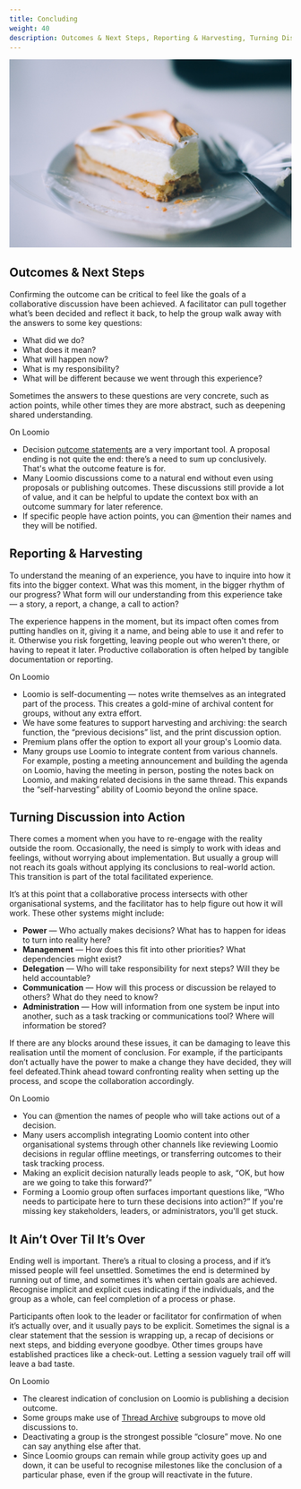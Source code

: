 ```yaml
---
title: Concluding
weight: 40
description: Outcomes & Next Steps, Reporting & Harvesting, Turning Discussion into Action, It Ain’t Over Til It’s Over
---
```

![](cover.jpg)

## Outcomes & Next Steps

Confirming the outcome can be critical to feel like the goals of a collaborative discussion have been achieved. A facilitator can pull together what’s been decided and reflect it back, to help the group walk away with the answers to some key questions:

* What did we do?
* What does it mean?
* What will happen now?
* What is my responsibility?
* What will be different because we went through this experience?

Sometimes the answers to these questions are very concrete, such as action points, while other times they are more abstract, such as deepening shared understanding.

On Loomio

* Decision [outcome statements](../../user_manual/getting_started/decision_tools/) are a very important tool. A proposal ending is not quite the end: there’s a need to sum up conclusively. That's what the outcome feature is for.
* Many Loomio discussions come to a natural end without even using proposals or publishing outcomes. These discussions still provide a lot of value, and it can be helpful to update the context box with an outcome summary for later reference.
* If specific people have action points, you can @mention their names and they will be notified.


## Reporting & Harvesting

To understand the meaning of an experience, you have to inquire into how it fits into the bigger context. What was this moment, in the bigger rhythm of our progress? What form will our understanding from this experience take — a story, a report, a change, a call to action?

The experience happens in the moment, but its impact often comes from putting handles on it, giving it a name, and being able to use it and refer to it. Otherwise you risk forgetting, leaving people out who weren't there, or having to repeat it later. Productive collaboration is often helped by tangible documentation or reporting.

On Loomio

* Loomio is self-documenting — notes write themselves as an integrated part of the process. This creates a gold-mine of archival content for groups, without any extra effort.
* We have some features to support harvesting and archiving: the search function, the “previous decisions” list, and the print discussion option.
* Premium plans offer the option to export all your group's Loomio data.
* Many groups use Loomio to integrate content from various channels. For example, posting a meeting announcement and building the agenda on Loomio, having the meeting in person, posting the notes back on Loomio, and making related decisions in the same thread. This expands the “self-harvesting” ability of Loomio beyond the online space.


## Turning Discussion into Action

There comes a moment when you have to re-engage with the reality outside the room. Occasionally, the need is simply to work with ideas and feelings, without worrying about implementation. But usually a group will not reach its goals without applying its conclusions to real-world action. This transition is part of the total facilitated experience.

It’s at this point that a collaborative process intersects with other organisational systems, and the facilitator has to help figure out how it will work. These other systems might include:

* **Power** — Who actually makes decisions? What has to happen for ideas to turn into reality here?
* **Management** — How does this fit into other priorities? What dependencies might exist?
* **Delegation** — Who will take responsibility for next steps? Will they be held accountable?
* **Communication** — How will this process or discussion be relayed to others? What do they need to know?
* **Administration** — How will information from one system be input into another, such as a task tracking or communications tool? Where will information be stored?

If there are any blocks around these issues, it can be damaging to leave this realisation until the moment of conclusion. For example, if the participants don’t actually have the power to make a change they have decided, they will feel defeated.Think ahead toward confronting reality when setting up the process, and scope the collaboration accordingly.


On Loomio

* You can @mention the names of people who will take actions out of a decision.
* Many users accomplish integrating Loomio content into other organisational systems through other channels like reviewing Loomio decisions in regular offline meetings, or transferring outcomes to their task tracking process.
* Making an explicit decision naturally leads people to ask, “OK, but how are we going to take this forward?”
* Forming a Loomio group often surfaces important questions like, “Who needs to participate here to turn these decisions into action?” If you're missing key stakeholders, leaders, or administrators, you'll get stuck.


## It Ain’t Over Til It’s Over

Ending well is important. There’s a ritual to closing a process, and if it’s missed people will feel unsettled. Sometimes the end is determined by running out of time, and sometimes it’s when certain goals are achieved. Recognise implicit and explicit cues indicating if the individuals, and the group as a whole, can feel completion of a process or phase.

Participants often look to the leader or facilitator for confirmation of when it’s actually over, and it usually pays to be explicit. Sometimes the signal is a clear statement that the session is wrapping up, a recap of decisions or next steps, and bidding everyone goodbye. Other times groups have established practices like a check-out. Letting a session vaguely trail off will leave a bad taste.

On Loomio

* The clearest indication of conclusion on Loomio is publishing a decision outcome.
* Some groups make use of [Thread Archive](http://blog.loomio.org/2016/04/23/organise/) subgroups to move old discussions to.
* Deactivating a group is the strongest possible “closure” move. No one can say anything else after that.
* Since Loomio groups can remain while group activity goes up and down, it can be useful to recognise milestones like the conclusion of a particular phase, even if the group will reactivate in the future.
